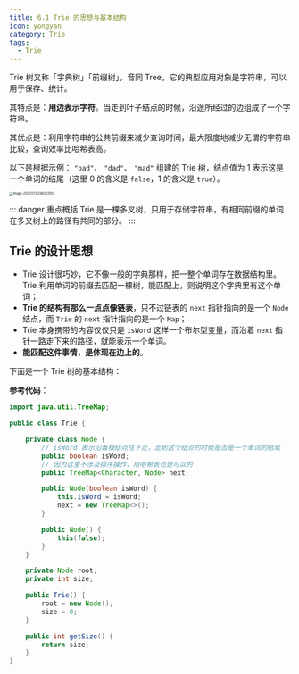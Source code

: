 ```yaml
---
title: 6.1 Trie 的思想与基本结构
icon: yongyan
category: Trie
tags:
  - Trie
---
```


Trie 树又称「字典树」「前缀树」，音同 Tree，它的典型应用对象是字符串，可以用于保存、统计。

其特点是：**用边表示字符**。当走到叶子结点的时候，沿途所经过的边组成了一个字符串。

其优点是：利用字符串的公共前缀来减少查询时间，最大限度地减少无谓的字符串比较，查询效率比哈希表高。

以下是根据示例： `"bad"`、 `"dad"`、 `"mad"` 组建的 Trie 树，结点值为 $1$ 表示这是一个单词的结尾（这里 $0$ 的含义是 `false`，$1$ 的含义是 `true`）。

<img src="https://tva1.sinaimg.cn/large/008i3skNgy1gxc3zjgxayj30xg0ocjsg.jpg" alt="image-20211213124820350" style="zoom:40%;" />

::: danger 重点概括
Trie 是一棵多叉树，只用于存储字符串，有相同前缀的单词在多叉树上的路径有共同的部分。
:::


## Trie 的设计思想

- Trie 设计很巧妙，它不像一般的字典那样，把一整个单词存在数据结构里。Trie 利用单词的前缀去匹配一棵树，能匹配上，则说明这个字典里有这个单词；
- **Trie 的结构有那么一点点像链表**，只不过链表的 `next` 指针指向的是一个 `Node` 结点，而 `Trie` 的 `next` 指针指向的是一个 `Map`；
- Trie 本身携带的内容仅仅只是 `isWord` 这样一个布尔型变量，而沿着 `next` 指针一路走下来的路径，就能表示一个单词。
- **能匹配这件事情，是体现在边上的**。

下面是一个 Trie 树的基本结构：

**参考代码**：

```java
import java.util.TreeMap;

public class Trie {

    private class Node {
        // isWord 表示沿着根结点往下走，走到这个结点的时候是否是一个单词的结尾
        public boolean isWord;
        // 因为这里不涉及排序操作，用哈希表也是可以的
        public TreeMap<Character, Node> next;

        public Node(boolean isWord) {
            this.isWord = isWord;
            next = new TreeMap<>();
        }

        public Node() {
            this(false);
        }
    }

    private Node root;
    private int size;

    public Trie() {
        root = new Node();
        size = 0;
    }

    public int getSize() {
        return size;
    }
}
```

